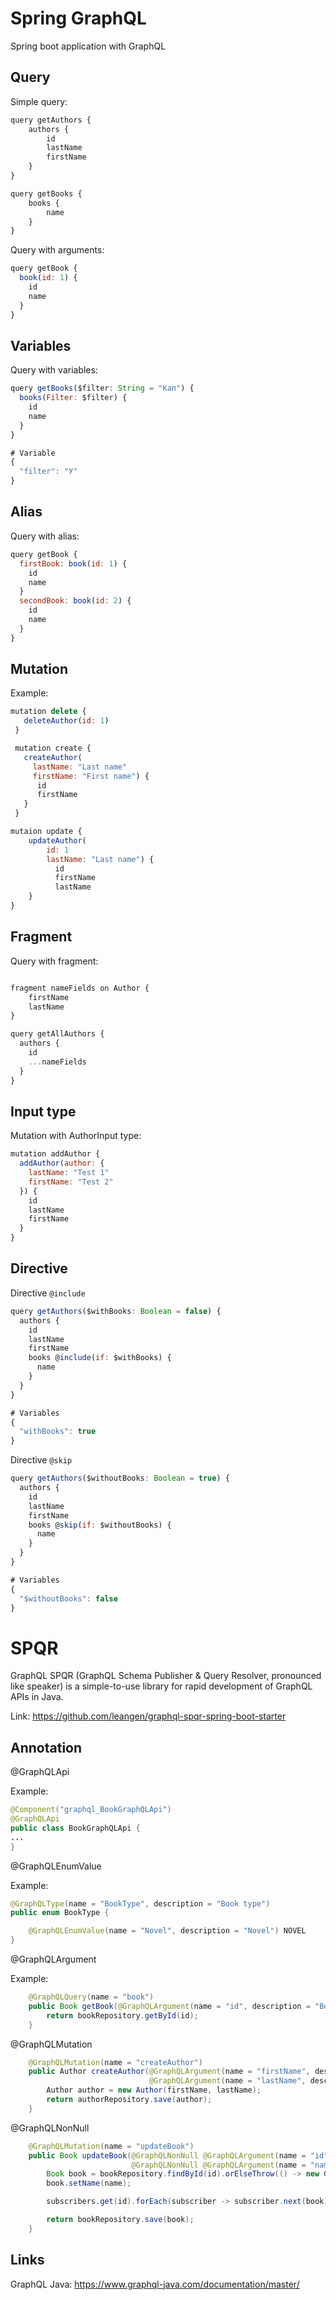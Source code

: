 # Spring GraphQL
Spring boot application with GraphQL

## Query

Simple query:
```js
query getAuthors {
    authors {
        id
        lastName
        firstName
    }
}

query getBooks {
    books {
        name
    }
}
```

Query with arguments:
```js
query getBook {
  book(id: 1) {
    id
    name
  }
}
```

## Variables

Query with variables:
```js
query getBooks($filter: String = "Кап") {
  books(Filter: $filter) {
    id
    name
  }
}

# Variable
{
  "filter": "У"
}
```

## Alias

Query with alias:
```js
query getBook {
  firstBook: book(id: 1) {
    id
    name
  }
  secondBook: book(id: 2) {
    id
    name
  }
}
```

## Mutation

Example:
```js
mutation delete {
   deleteAuthor(id: 1)
 }

 mutation create {
   createAuthor(
     lastName: "Last name"
     firstName: "First name") {
      id
      firstName
   }
 }

mutaion update {
	updateAuthor(
		id: 1
		lastName: "Last name") {
		  id
          firstName
		  lastName
	}
}
```

## Fragment 

Query with fragment:
```js

fragment nameFields on Author {
	firstName
	lastName
}

query getAllAuthors {
  authors {
    id
    ...nameFields
  }
}

```


## Input type

Mutation with AuthorInput type:

```js
mutation addAuthor {
  addAuthor(author: {
    lastName: "Test 1"
    firstName: "Test 2"
  }) {
    id
    lastName
    firstName
  }
}
```

## Directive

Directive `@include`

```js
query getAuthors($withBooks: Boolean = false) {
  authors {
    id
    lastName
    firstName
    books @include(if: $withBooks) {
      name
    }
  }
}

# Variables
{
  "withBooks": true
}
```

Directive `@skip`

```js
query getAuthors($withoutBooks: Boolean = true) {
  authors {
    id
    lastName
    firstName
    books @skip(if: $withoutBooks) {
      name
    }
  }
}

# Variables
{
  "$withoutBooks": false
}
```

# SPQR

GraphQL SPQR (GraphQL Schema Publisher & Query Resolver, pronounced like speaker) is a simple-to-use library for rapid development of GraphQL APIs in Java.

Link: https://github.com/leangen/graphql-spqr-spring-boot-starter

## Annotation

@GraphQLApi

Example:

```java
@Component("graphql_BookGraphQLApi")
@GraphQLApi
public class BookGraphQLApi {
...
}
```

@GraphQLEnumValue

Example: 
```java
@GraphQLType(name = "BookType", description = "Book type")
public enum BookType {

    @GraphQLEnumValue(name = "Novel", description = "Novel") NOVEL
}
```

@GraphQLArgument

Example:
```java
    @GraphQLQuery(name = "book")
    public Book getBook(@GraphQLArgument(name = "id", description = "Book ID") Integer id) {
        return bookRepository.getById(id);
    }
```

@GraphQLMutation

```java
    @GraphQLMutation(name = "createAuthor")
    public Author createAuthor(@GraphQLArgument(name = "firstName", description = "First name") String firstName,
                               @GraphQLArgument(name = "lastName", description = "Last name") String lastName) {
        Author author = new Author(firstName, lastName);
        return authorRepository.save(author);
    }
```

@GraphQLNonNull

```java
    @GraphQLMutation(name = "updateBook")
    public Book updateBook(@GraphQLNonNull @GraphQLArgument(name = "id", description = "Book ID") Integer id,
                           @GraphQLNonNull @GraphQLArgument(name = "name", description = "Book name") String name) {
        Book book = bookRepository.findById(id).orElseThrow(() -> new GraphQLException("Book not found"));
        book.setName(name);

        subscribers.get(id).forEach(subscriber -> subscriber.next(book));

        return bookRepository.save(book);
    }
```

## Links

GraphQL Java: https://www.graphql-java.com/documentation/master/

